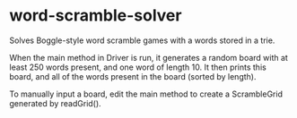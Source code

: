 # word-scramble-solver
Solves Boggle-style word scramble games with a words stored in a trie.

When the main method in Driver is run, it generates a random board with 
at least 250 words present, and one word of length 10. It then prints 
this board, and all of the words present in the board (sorted by length).

To manually input a board, edit the main method to create a ScrambleGrid
generated by readGrid().